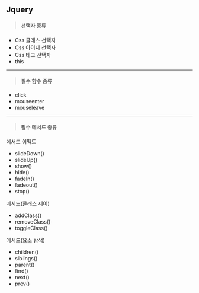 ## Jquery

> #### 선택자 종류

- Css 클래스 선택자<br>
- Css 아이디 선택자<br>
- Css 태그 선택자<br>
- this

---

> #### 필수 함수 종류

- click<br>
- mouseenter<br>
- mouseleave<br>

---

> #### 필수 메서드 종류

메서드 이펙트
- slideDown()<br>
- slideUp()<br>
- show()<br>
- hide()<br>
- fadeIn()<br>
- fadeout()<br>
- stop()<br>

메서드(클래스 제어)
- addClass()<br>
- removeClass()<br>
- toggleClass()<br>

메서드(요소 탐색)
- children()<br>
- siblings()<br>
- parent()<br>
- find()<br>
- next()<br>
- prev()<br>

